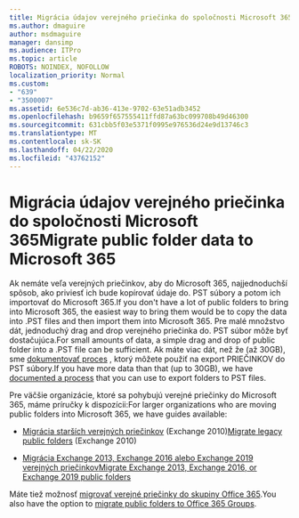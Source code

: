 ```yaml
---
title: Migrácia údajov verejného priečinka do spoločnosti Microsoft 365
ms.author: dmaguire
author: msdmaguire
manager: dansimp
ms.audience: ITPro
ms.topic: article
ROBOTS: NOINDEX, NOFOLLOW
localization_priority: Normal
ms.custom:
- "639"
- "3500007"
ms.assetid: 6e536c7d-ab36-413e-9702-63e51adb3452
ms.openlocfilehash: b9659f657555411ffd87a63bc099708b49d46300
ms.sourcegitcommit: 631cbb5f03e5371f0995e976536d24e9d13746c3
ms.translationtype: MT
ms.contentlocale: sk-SK
ms.lasthandoff: 04/22/2020
ms.locfileid: "43762152"
---
```

# <a name="migrate-public-folder-data-to-microsoft-365"></a><span data-ttu-id="b681a-102">Migrácia údajov verejného priečinka do spoločnosti Microsoft 365</span><span class="sxs-lookup"><span data-stu-id="b681a-102">Migrate public folder data to Microsoft 365</span></span>

<span data-ttu-id="b681a-103">Ak nemáte veľa verejných priečinkov, aby do Microsoft 365, najjednoduchší spôsob, ako priviesť ich bude kopírovať údaje do. PST súbory a potom ich importovať do Microsoft 365.</span><span class="sxs-lookup"><span data-stu-id="b681a-103">If you don't have a lot of public folders to bring into Microsoft 365, the easiest way to bring them would be to copy the data into .PST files and then import them into Microsoft 365.</span></span> <span data-ttu-id="b681a-104">Pre malé množstvo dát, jednoduchý drag and drop verejného priečinka do. PST súbor môže byť dostačujúca.</span><span class="sxs-lookup"><span data-stu-id="b681a-104">For small amounts of data, a simple drag and drop of public folder into a .PST file can be sufficient.</span></span> <span data-ttu-id="b681a-105">Ak máte viac dát, než že (až 30GB), sme [dokumentovať proces](https://technet.microsoft.com/library/dn874017%28v=exchg.150%29.aspx) , ktorý môžete použiť na export PRIEČINKOV do PST súbory.</span><span class="sxs-lookup"><span data-stu-id="b681a-105">If you have more data than that (up to 30GB), we have [documented a process](https://technet.microsoft.com/library/dn874017%28v=exchg.150%29.aspx) that you can use to export folders to PST files.</span></span>
  
<span data-ttu-id="b681a-106">Pre väčšie organizácie, ktoré sa pohybujú verejné priečinky do Microsoft 365, máme príručky k dispozícii:</span><span class="sxs-lookup"><span data-stu-id="b681a-106">For larger organizations who are moving public folders into Microsoft 365, we have guides available:</span></span>
  
- <span data-ttu-id="b681a-107">[Migrácia starších verejných priečinkov](https://docs.microsoft.com/exchange/collaboration-exo/public-folders/batch-migration-of-legacy-public-folders) (Exchange 2010)</span><span class="sxs-lookup"><span data-stu-id="b681a-107">[Migrate legacy public folders](https://docs.microsoft.com/exchange/collaboration-exo/public-folders/batch-migration-of-legacy-public-folders) (Exchange 2010)</span></span>

- [<span data-ttu-id="b681a-108">Migrácia Exchange 2013, Exchange 2016 alebo Exchange 2019 verejných priečinkov</span><span class="sxs-lookup"><span data-stu-id="b681a-108">Migrate Exchange 2013, Exchange 2016, or Exchange 2019 public folders</span></span>](https://docs.microsoft.com/Exchange/collaboration/public-folders/migrate-to-exchange-online)

<span data-ttu-id="b681a-109">Máte tiež možnosť [migrovať verejné priečinky do skupiny Office 365](https://docs.microsoft.com/Exchange/collaboration/public-folders/migrate-to-office-365-groups).</span><span class="sxs-lookup"><span data-stu-id="b681a-109">You also have the option to [migrate public folders to Office 365 Groups](https://docs.microsoft.com/Exchange/collaboration/public-folders/migrate-to-office-365-groups).</span></span>
  